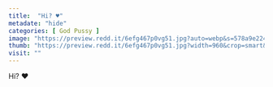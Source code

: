 ```yaml
---
title:  "Hi? ♥️"
metadate: "hide"
categories: [ God Pussy ]
image: "https://preview.redd.it/6efg467p0vg51.jpg?auto=webp&s=578a9e22463194ae8175e6e55c292f3638ab8737"
thumb: "https://preview.redd.it/6efg467p0vg51.jpg?width=960&crop=smart&auto=webp&s=1da25f94550fd9c82552eb81fb9d109257190a06"
visit: ""
---
```

Hi? ♥️
